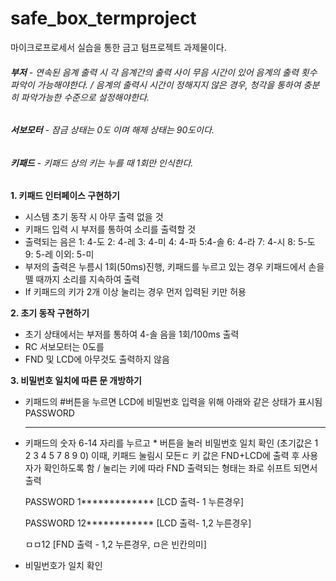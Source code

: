 # safe_box_termproject
마이크로프로세서 실습을 통한 금고 텀프로젝트 과제물이다.

###### **부저** - 연속된 음계 출력 시 각 음계간의 출력 사이 무음 시간이 있어 음계의 출력 횟수 파악이 가능해야한다. / 음계의 출력시 시간이 정해지지 않은 경우, 청각을 통하여 충분히 파악가능한 수준으로 설정해야한다. 


###### **서보모터** - 잠금 상태는 0도 이며 해제 상태는 90도이다. 


###### **키패드** - 키패드 상의 키는 누를 때 1회만 인식한다. 



**1. 키패드 인터페이스 구현하기**
   - 시스템 초기 동작 시 아무 출력 없을 것
   - 키패드 입력 시 부저를 통하여 소리를 출력할 것
   - 출력되는 음은 1: 4-도 2: 4-레 3: 4-미 4: 4-파 5:4-솔 6: 4-라 7: 4-시 8: 5-도 9: 5-레 이외: 5-미
   - 부저의 출력은 누름시 1회(50ms)진행, 키패드를 누르고 있는 경우 키패드에서 손을 뗄 때까지 소리를 지속하여 출력
   - If 키패드의 키가 2개 이상 눌리는 경우 먼저 입력된 키만 허용

**2. 초기 동작 구현하기**
   - 초기 상태에서는 부저를 통하여 4-솔 음을 1회/100ms 출력
   - RC 서보모터는 0도를
   - FND 및  LCD에 아무것도 출력하지 않음
  
**3. 비밀번호 일치에 따른 문 개방하기**
   - 키패드의 #버튼을 누르면 LCD에 비밀번호 입력을 위해 아래와 같은 상태가 표시됨
     PASSWORD
     **************

   - 키패드의 숫자 6-14 자리를 누르고 * 버튼을 눌러 비밀번호 일치 확인 (초기값은 1 2 3 4 5 7 8 9 0)
     이때, 키패드 눌림시 모든ㄷ 키 값은 FND+LCD에 출력 후 사용자가 확인하도록 함 / 눌리는 키에 따라 FND 출력되는 형태는 좌로 쉬프트 되면서 출력

     
     PASSWORD
     1************* [LCD 출력- 1 누른경우]

     
     PASSWORD
     12************ [LCD 출력- 1,2 누른경우]

     
     ㅁㅁ12 [FND 출력 - 1,2 누른경우, ㅁ은 빈칸의미]

   - 비밀번호가 일치 확인 
